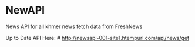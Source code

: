 # NewAPI

News API for all khmer news fetch data from FreshNews

Up to Date API Here: # http://newsapi-001-site1.htempurl.com/api/news/get
